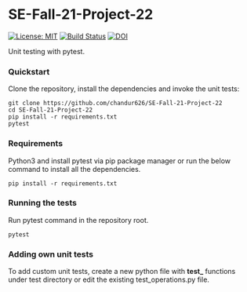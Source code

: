 # SE-Fall-21-Project-22
[![License: MIT](https://img.shields.io/badge/License-MIT-yellow.svg)](https://opensource.org/licenses/MIT)
[![Build Status](https://app.travis-ci.com/chandur626/SE-Fall-21-Project-22.svg?branch=main)](https://app.travis-ci.com/chandur626/SE-Fall-21-Project-22)
[![DOI](https://zenodo.org/badge/DOI/10.5281/zenodo.5372667.svg)](https://doi.org/10.5281/zenodo.5372667)

Unit testing with pytest.

### Quickstart

Clone the repository, install the dependencies and invoke the unit tests:

    git clone https://github.com/chandur626/SE-Fall-21-Project-22
    cd SE-Fall-21-Project-22
    pip install -r requirements.txt
    pytest

### Requirements

Python3 and install pytest via pip package manager or run the below command to install all the dependencies.

    pip install -r requirements.txt

### Running the tests

Run pytest command in the repository root.
    
    pytest

### Adding own unit tests

To add custom unit tests, create a new python file with **test_** functions under test directory or edit the existing test_operations.py file.